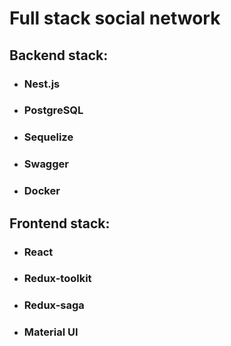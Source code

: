 # Full stack social network


## Backend stack:
* ### Nest.js
* ### PostgreSQL
* ### Sequelize
* ### Swagger
* ### Docker

## Frontend stack:
* ### React
* ### Redux-toolkit
* ### Redux-saga
* ### Material UI
